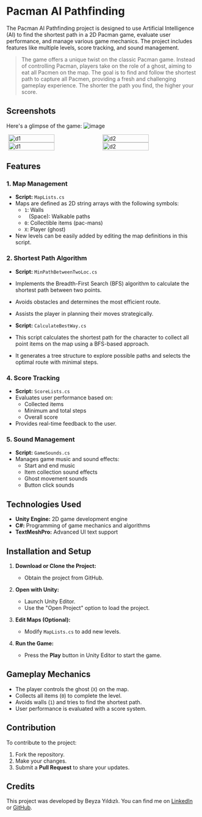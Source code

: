 # Pacman AI Pathfinding

The Pacman AI Pathfinding project is designed to use Artificial Intelligence (AI) to find the shortest path in a 2D Pacman game, evaluate user performance, and manage various game mechanics. The project includes features like multiple levels, score tracking, and sound management.

> The game offers a unique twist on the classic Pacman game. Instead of controlling Pacman, players take on the role of a ghost, aiming to eat all Pacmen on the map. The goal is to find and follow the shortest path to capture all Pacmen, providing a fresh and challenging gameplay experience. The shorter the path you find, the higher your score.

## Screenshots

Here's a glimpse of the game:
![image](https://github.com/user-attachments/assets/1de439e5-060e-4b35-995d-266bd544a8f6)
<div style="display: flex; justify-content: center;">
  <img src="https://github.com/user-attachments/assets/66a3e4b4-b815-4c3d-811b-d5fd3344c422" alt="d1" width="49%">
  <img src="https://github.com/user-attachments/assets/66a3e4b4-b815-4c3d-811b-d5fd3344c422" alt="d2" width="49%">
</div>
<div style="display: flex; justify-content: center;">
  <img src="https://github.com/user-attachments/assets/0ce3eb48-d873-4a07-85d8-95d6680e40ba" alt="d1" width="49%">
  <img src="https://github.com/user-attachments/assets/7b0a97e4-9afa-4183-9f47-03379c80b70d" alt="d2" width="49%">
</div>

## Features

### 1. Map Management
- **Script:** `MapLists.cs`
- Maps are defined as 2D string arrays with the following symbols:  
  - `1`: Walls  
  - ` ` (Space): Walkable paths  
  - `0`: Collectible items (pac-mans)
  - `X`: Player (ghost)  
- New levels can be easily added by editing the map definitions in this script.

### 2. Shortest Path Algorithm
- **Script:** `MinPathBetweenTwoLoc.cs`
- Implements the Breadth-First Search (BFS) algorithm to calculate the shortest path between two points.
- Avoids obstacles and determines the most efficient route.
- Assists the player in planning their moves strategically.

- **Script:** `CalculateBestWay.cs`
- This script calculates the shortest path for the character to collect  all point items on the map using a BFS-based approach.
- It generates a tree structure  to explore possible paths and selects the optimal route with minimal steps.

### 4. Score Tracking
- **Script:** `ScoreLists.cs`
- Evaluates user performance based on:
  - Collected items
  - Minimum and total steps
  - Overall score
- Provides real-time feedback to the user.

### 5. Sound Management
- **Script:** `GameSounds.cs`
- Manages game music and sound effects:
  - Start and end music
  - Item collection sound effects
  - Ghost movement sounds
  - Button click sounds

## Technologies Used
- **Unity Engine:** 2D game development engine  
- **C#:** Programming of game mechanics and algorithms  
- **TextMeshPro:** Advanced UI text support  


## Installation and Setup
1. **Download or Clone the Project:**
   - Obtain the project from GitHub.

2. **Open with Unity:**
   - Launch Unity Editor.
   - Use the "Open Project" option to load the project.

3. **Edit Maps (Optional):**
   - Modify `MapLists.cs` to add new levels.

4. **Run the Game:**
   - Press the **Play** button in Unity Editor to start the game.


## Gameplay Mechanics
- The player controls the ghost (`X`) on the map.
- Collects all items (`0`) to complete the level.
- Avoids walls (`1`) and tries to find the shortest path.
- User performance is evaluated with a score system.


## Contribution
To contribute to the project:  
1. Fork the repository.  
2. Make your changes.  
3. Submit a **Pull Request** to share your updates.


## Credits

This project was developed by Beyza Yıldızlı. You can find me on [LinkedIn](https://www.linkedin.com/in/beyzayildizli/) or [GitHub](https://github.com/beyzayildizli).

